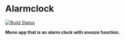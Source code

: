 # Alarmclock

[![Build Status](https://travis-ci.org/getopenmono/alarmclock.svg?branch=master)](https://travis-ci.org/getopenmono/alarmclock)

**Mono app that is an alarm clock with snooze function.**
